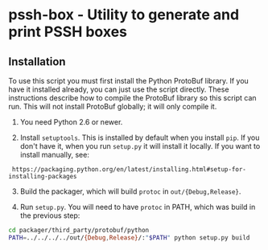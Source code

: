pssh-box - Utility to generate and print PSSH boxes
===================================================

## Installation

To use this script you must first install the Python ProtoBuf library.  If you
have it installed already, you can just use the script directly.  These
instructions describe how to compile the ProtoBuf library so this script can
run.  This will not install ProtoBuf globally; it will only compile it.

1) You need Python 2.6 or newer.

2) Install `setuptools`.  This is installed by default when you
install `pip`.  If you don't have it, when you run `setup.py` it will install
it locally.  If you want to install manually, see:

```
 https://packaging.python.org/en/latest/installing.html#setup-for-installing-packages
```

3) Build the packager, which will build `protoc` in `out/{Debug,Release}`.

4) Run `setup.py`.  You will need to have `protoc` in PATH, which was build in
the previous step:

```bash
cd packager/third_party/protobuf/python
PATH=../../../../out/{Debug,Release}/:"$PATH" python setup.py build
```
